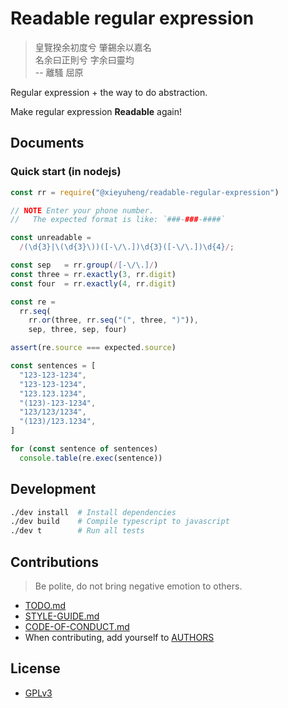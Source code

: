 # Readable regular expression

> 皇覽揆余初度兮 肇錫余以嘉名 <br>
> 名余曰正則兮 字余曰靈均 <br>
> -- 離騷 屈原

Regular expression + the way to do abstraction.

Make regular expression **Readable** again!

## Documents

### Quick start (in nodejs)

``` javascript
const rr = require("@xieyuheng/readable-regular-expression")

// NOTE Enter your phone number.
//   The expected format is like: `###-###-####`

const unreadable =
  /(\d{3}|\(\d{3}\))([-\/\.])\d{3}([-\/\.])\d{4}/;

const sep   = rr.group(/[-\/\.]/)
const three = rr.exactly(3, rr.digit)
const four  = rr.exactly(4, rr.digit)

const re =
  rr.seq(
    rr.or(three, rr.seq("(", three, ")")),
    sep, three, sep, four)

assert(re.source === expected.source)

const sentences = [
  "123-123-1234",
  "123-123-1234",
  "123.123.1234",
  "(123)-123-1234",
  "123/123/1234",
  "(123)/123.1234",
]

for (const sentence of sentences)
  console.table(re.exec(sentence))
```

## Development

``` bash
./dev install  # Install dependencies
./dev build    # Compile typescript to javascript
./dev t        # Run all tests
```

## Contributions

> Be polite, do not bring negative emotion to others.

- [TODO.md](TODO.md)
- [STYLE-GUIDE.md](STYLE-GUIDE.md)
- [CODE-OF-CONDUCT.md](CODE-OF-CONDUCT.md)
- When contributing, add yourself to [AUTHORS](AUTHORS)

## License

- [GPLv3](LICENSE)
